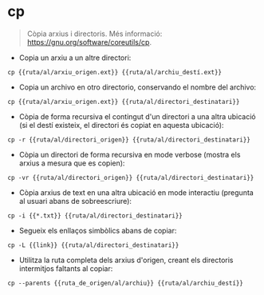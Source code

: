 # cp

> Còpia arxius i directoris.
> Més informació: <https://gnu.org/software/coreutils/cp>.

- Copia un arxiu a un altre directori:

`cp {{ruta/al/arxiu_origen.ext}} {{ruta/al/archiu_destí.ext}}`

- Copia un archivo en otro directorio, conservando el nombre del archivo:

`cp {{ruta/al/arxiu_origen.ext}} {{ruta/al/directori_destinatari}}`

- Còpia de forma recursiva el contingut d'un directori a una altra ubicació (si el destí existeix, el directori és copiat en aquesta ubicació):

`cp -r {{ruta/al/directori_origen}} {{ruta/al/directori_destinatari}}`

- Còpia un directori de forma recursiva en mode verbose (mostra els arxius a mesura que es copien):

`cp -vr {{ruta/al/directori_origen}} {{ruta/al/directori_destinatari}}`

- Còpia arxius de text en una altra ubicació en mode interactiu (pregunta al usuari abans de sobreescriure):

`cp -i {{*.txt}} {{ruta/al/directori_destinatari}}`

- Segueix els enllaços simbòlics abans de copiar:

`cp -L {{link}} {{ruta/al/directori_destinatari}}`

- Utilitza la ruta completa dels arxius d'origen, creant els directoris intermitjos faltants al copiar:

`cp --parents {{ruta_de_origen/al/archiu}} {{ruta/al/archiu_destí}}`
